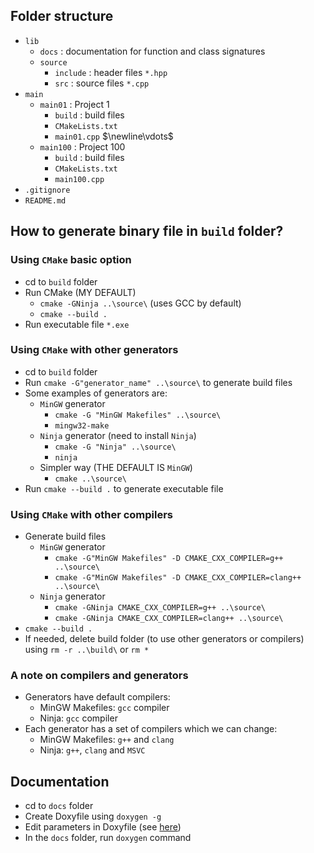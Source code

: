 ## Folder structure
- `lib` 
    - `docs` : documentation for function and class signatures  
    - `source`
        - `include` : header files `*.hpp`
        - `src` : source files `*.cpp`
- `main`
    - `main01` : Project 1
        - `build` : build files
        - `CMakeLists.txt`
        - `main01.cpp`
        $\newline\vdots$
    - `main100` : Project 100
        - `build` : build files
        - `CMakeLists.txt`
        - `main100.cpp`
- `.gitignore`
- `README.md`

## How to generate binary file in `build` folder?

### Using `CMake` basic option

- cd to `build` folder
- Run CMake (MY DEFAULT)
    - `cmake -GNinja ..\source\` (uses GCC by default)
    - `cmake --build .`
- Run executable file `*.exe`

### Using `CMake` with other generators

- cd to `build` folder
- Run `cmake -G"generator_name" ..\source\` to generate build files
- Some examples of generators are:
    - `MinGW` generator
        - `cmake -G "MinGW Makefiles" ..\source\`
        - `mingw32-make`
    - `Ninja` generator (need to install `Ninja`)
        - `cmake -G "Ninja" ..\source\`
        - `ninja`
    - Simpler way (THE DEFAULT IS `MinGW`)
        - `cmake ..\source\`
- Run `cmake --build .` to generate executable file 

### Using `CMake` with other compilers

- Generate build files
    - `MinGW` generator
        - `cmake -G"MinGW Makefiles" -D CMAKE_CXX_COMPILER=g++ ..\source\`
		- `cmake -G"MinGW Makefiles" -D CMAKE_CXX_COMPILER=clang++ ..\source\`
    - `Ninja` generator
        - `cmake -GNinja CMAKE_CXX_COMPILER=g++ ..\source\`
		- `cmake -GNinja CMAKE_CXX_COMPILER=clang++ ..\source\`
- `cmake --build .`
- If needed, delete build folder (to use other generators or compilers) using `rm -r ..\build\` or `rm *`

### A note on compilers and generators
- Generators have default compilers:
	- MinGW Makefiles: `gcc` compiler
	- Ninja: `gcc` compiler
- Each generator has a set of compilers which we can change:
	- MinGW Makefiles: `g++` and `clang`
	- Ninja: `g++`, `clang` and `MSVC`

## Documentation
- cd to `docs` folder
- Create Doxyfile using `doxygen -g`
- Edit parameters in Doxyfile (see [here](https://www.doxygen.nl/manual/index.html))
- In the `docs` folder, run `doxygen` command